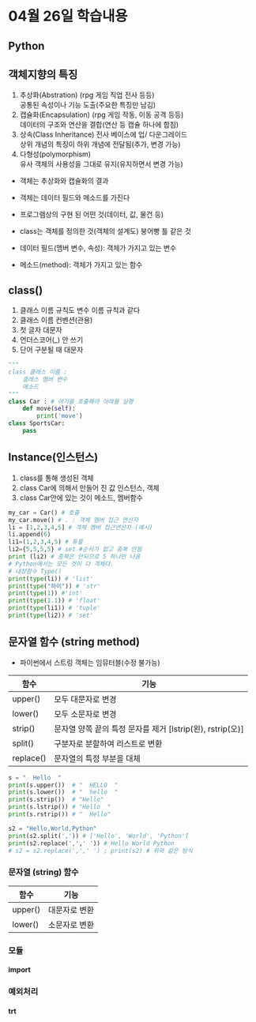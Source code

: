 # 04월 26일 학습내용
## Python
## 객체지향의 특징
1. 추상화(Abstration) (rpg 게임 직업 전사 등등)  
공통된 속성이나 기능 도출(주요한 특징만 남김)  
2. 캡슐화(Encapsulation) (rpg 게임 작동, 이동 공격 등등)  
데이터의 구조와 연산을 결합(연산 등 캡슐 하나에 합침)  
3. 상속(Class Inheritance) 전사 베이스에 업/ 다운그레이드  
상위 개념의 특징이 하위 개념에 전달됨(추가, 변경 가능)
4. 다형성(polymorphism)  
유사 객체의 사용성을 그대로 유지(유지하면서 변경 가능)
- 객체는 추상화와 캡슐화의 결과
- 객체는 데이터 필드와 메소드를 가진다
- 프로그램상의 구현 된 어떤 것(데이터, 값, 물건 등)

- class는 객체를 정의한 것(객체의 설계도) 붕어빵 틀 같은 것  
- 데이터 필드(멤버 변수, 속성): 객체가 가지고 있는 변수
- 메소드(method): 객체가 가지고 있는 함수

## class()
1. 클래스 이름 규칙도 변수 이름 규칙과 같다
2. 클래스 이름 컨벤션(관용)
3. 첫 글자 대문자
4. 언더스코어(_) 안 쓰기
5. 단어 구분될 때 대문자
```python
"""
class 클래스 이름 :
    클래스 멤버 변수
    메소드
"""
class Car : # 여기를 호출해야 아래를 실행
    def move(self):
        print('move')
class SportsCar:
    pass
```
## Instance(인스턴스)
1. class를 통해 생성된 객체
2. class Car에 의해서 만들어 진 값 인스턴스, 객체
3. class Car안에 있는 것이 메소드, 멤버함수
```python
my_car = Car() # 호출
my_car.move() # . : 객체 멤버 접근 연산자
li = [1,2,3,4,5] # 객체 멤버 접근연산자 (예시)
li.append(6)
li1=(1,2,3,4,5) # 튜플
li2={5,5,5,5} # set #순서가 없고 중복 안됨
print (li2) # 중복은 안되므로 5 하나만 나옴
# Python에서는 모든 것이 다 객체다.
# 내장함수 Type()
print(type(li)) # 'list'
print(type("하이")) # 'str'
print(type(1)) #'int'
print(type(1.1)) # 'float'
print(type(li1)) # 'tuple'
print(type(li2)) # 'set'
```
## 문자열 함수 (string method)
- 파이썬에서 스트링 객체는 임뮤터블(수정 불가능)

함수|기능
----|-----  
upper()|모두 대문자로 변경
lower()| 모두 소문자로 변경
strip()| 문자열 양쪽 끝의 특정 문자를 제거 [lstrip(왼), rstrip(오)]
split()| 구분자로 분할하여 리스트로 변환
replace()| 문자열의 특정 부분을 대체
```python
s = "  Hello  "
print(s.upper())  # "  HELLO  "
print(s.lower())  # "  hello  "
print(s.strip())  # "Hello"
print(s.lstrip()) # "Hello  "
print(s.rstrip()) # "  Hello"

s2 = "Hello,World,Python"
print(s2.split(',')) # ['Hello', 'World', 'Python']
print(s2.replace(',',' ')) # Hello World Python
# s2 = s2.replace(',',' ') ; print(s2) # 위와 같은 방식
```

### 문자열 (string) 함수
함수|기능
-----|-----
upper()|대문자로 변환
lower()|소문자로 변환
### 모듈
#### import
### 예외처리
#### trt